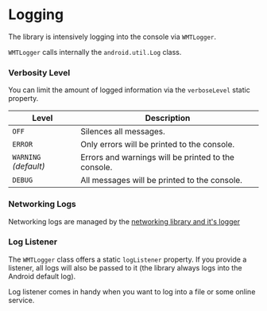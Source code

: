 # Logging

The library is intensively logging into the console via `WMTLogger`.

<!-- begin box info -->
`WMTLogger` calls internally the `android.util.Log` class.
<!-- end -->

### Verbosity Level

You can limit the amount of logged information via the `verboseLevel` static property.

| Level                 | Description                                         |
|-----------------------|-----------------------------------------------------|
| `OFF`                 | Silences all messages.                              |
| `ERROR`               | Only errors will be printed to the console.         |
| `WARNING` _(default)_ | Errors and warnings will be printed to the console. |
| `DEBUG`               | All messages will be printed to the console.        |

### Networking Logs

Networking logs are managed by the [networking library and it's logger](https://github.com/wultra/networking-android)

### Log Listener

The `WMTLogger` class offers a static `logListener` property. If you provide a listener, all logs will also be passed to it (the library always logs into the Android default log).

<!-- begin box info -->
Log listener comes in handy when you want to log into a file or some online service.
<!-- end -->
